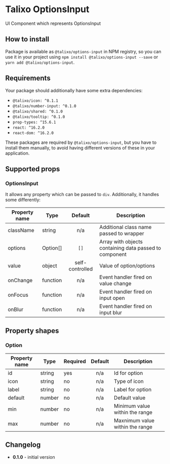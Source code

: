 # Talixo OptionsInput

UI Component which represents OptionsInput

## How to install

Package is available as `@talixo/options-input` in NPM registry, so you can use it in your project
using `npm install @talixo/options-input --save` or `yarn add @talixo/options-input`.

## Requirements

Your package should additionally have some extra dependencies:

- `@talixo/icon: ^0.1.1`
- `@talixo/number-input: ^0.1.0`
- `@talixo/shared: ^0.1.0`
- `@talixo/tooltip: ^0.1.0`
- `prop-types: ^15.6.1`
- `react: ^16.2.0`
- `react-dom: ^16.2.0`

These packages are required by `@talixo/options-input`, but you have to install them manually,
to avoid having different versions of these in your application.

## Supported props

### OptionsInput

It allows any property which can be passed to `div`. Additionally, it handles some differently:

Property name | Type      | Default         | Description
--------------|-----------|:---------------:|--------------------------------
className     | string    | n/a             | Additional class name passed to wrapper
options       | Option[]  | `[]`            | Array with objects containing data passed to component
value         | object    | self-controlled | Value of option/options
onChange      | function  | n/a             | Event handler fired on value change
onFocus       | function  | n/a             | Event handler fired on input open
onBlur        | function  | n/a             | Event handler fired on input blur

## Property shapes

### Option

Property name | Type      | Required | Default | Description                    
--------------|-----------|----------|:-------:|--------------------------------
id            | string    | yes      | n/a     | Id for option
icon          | string    | no       | n/a     | Type of icon
label         | string    | no       | n/a     | Label for option
default       | number    | no       | n/a     | Default value
min           | number    | no       | n/a     | Minimum value within the range
max           | number    | no       | n/a     | Maxnimum value within the range



## Changelog

- **0.1.0** - initial version
